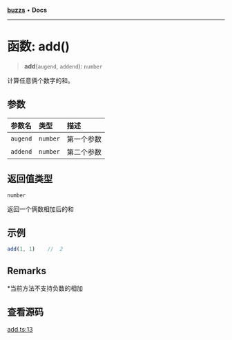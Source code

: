 [**buzzs**](../README.md) • **Docs**

***

# 函数: add()

> **add**(`augend`, `addend`): `number`

计算任意俩个数字的和。

## 参数

| 参数名 | 类型 | 描述 |
| :------ | :------ | :------ |
| `augend` | `number` | 第一个参数 |
| `addend` | `number` | 第二个参数 |

## 返回值类型

`number`

返回一个俩数相加后的和

## 示例

```ts
add(1, 1)    //  2
```

## Remarks

*当前方法不支持负数的相加

## 查看源码

[add.ts:13](https://github.com/Leexiaop/buzz/blob/bedc8fe93cece410f231cab3a569666c94915a71/src/add.ts#L13)
